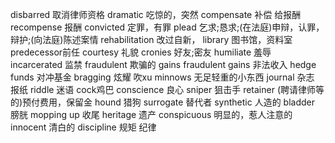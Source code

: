 disbarred 取消律师资格
dramatic 吃惊的，突然
compensate 补偿 给报酬
recompense 报酬
convicted 定罪，有罪
plead 乞求;恳求;(在法庭)申辩，认罪，辩护;(向法庭)陈述案情
rehabilitation 改过自新，
library 图书馆，资料室
predecessor前任
courtesy 礼貌
cronies 好友;密友
humiliate 羞辱
incarcerated 监禁
fraudulent 欺骗的
gains 
fraudulent gains 非法收入
hedge funds 对冲基金
bragging 炫耀 吹xu
minnows 无足轻重的小东西
journal 杂志 报纸
riddle 迷语
cock鸡巴
conscience 良心
sniper 狙击手
retainer (聘请律师等的)预付费用，保留金
hound 猎狗
surrogate 替代者
synthetic 人造的
bladder 膀胱
mopping up 收尾
heritage 遗产
conspicuous 明显的，惹人注意的
innocent 清白的
discipline 规矩 纪律